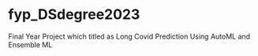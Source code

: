 # fyp_DSdegree2023
Final Year Project which titled as Long Covid Prediction Using AutoML and Ensemble ML
